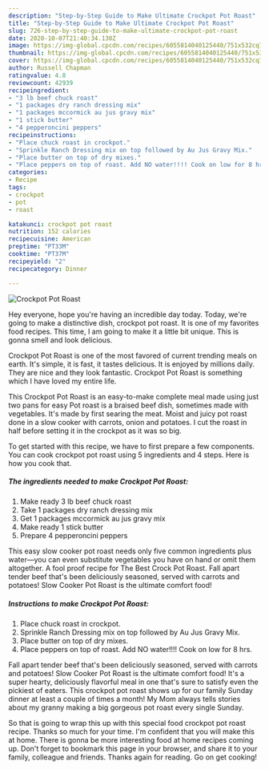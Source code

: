 ```yaml
---
description: "Step-by-Step Guide to Make Ultimate Crockpot Pot Roast"
title: "Step-by-Step Guide to Make Ultimate Crockpot Pot Roast"
slug: 726-step-by-step-guide-to-make-ultimate-crockpot-pot-roast
date: 2020-10-07T21:40:34.130Z
image: https://img-global.cpcdn.com/recipes/6055814040125440/751x532cq70/crockpot-pot-roast-recipe-main-photo.jpg
thumbnail: https://img-global.cpcdn.com/recipes/6055814040125440/751x532cq70/crockpot-pot-roast-recipe-main-photo.jpg
cover: https://img-global.cpcdn.com/recipes/6055814040125440/751x532cq70/crockpot-pot-roast-recipe-main-photo.jpg
author: Russell Chapman
ratingvalue: 4.8
reviewcount: 42939
recipeingredient:
- "3 lb beef chuck roast"
- "1 packages dry ranch dressing mix"
- "1 packages mccormick au jus gravy mix"
- "1 stick butter"
- "4 pepperoncini peppers"
recipeinstructions:
- "Place chuck roast in crockpot."
- "Sprinkle Ranch Dressing mix on top followed by Au Jus Gravy Mix."
- "Place butter on top of dry mixes."
- "Place peppers on top of roast. Add NO water!!!! Cook on low for 8 hrs."
categories:
- Recipe
tags:
- crockpot
- pot
- roast

katakunci: crockpot pot roast 
nutrition: 152 calories
recipecuisine: American
preptime: "PT33M"
cooktime: "PT37M"
recipeyield: "2"
recipecategory: Dinner

---
```



![Crockpot Pot Roast](https://img-global.cpcdn.com/recipes/6055814040125440/751x532cq70/crockpot-pot-roast-recipe-main-photo.jpg)

Hey everyone, hope you're having an incredible day today. Today, we're going to make a distinctive dish, crockpot pot roast. It is one of my favorites food recipes. This time, I am going to make it a little bit unique. This is gonna smell and look delicious.

Crockpot Pot Roast is one of the most favored of current trending meals on earth. It's simple, it is fast, it tastes delicious. It is enjoyed by millions daily. They are nice and they look fantastic. Crockpot Pot Roast is something which I have loved my entire life.

This Crockpot Pot Roast is an easy-to-make complete meal made using just two pans for easy Pot roast is a braised beef dish, sometimes made with vegetables. It&#39;s made by first searing the meat. Moist and juicy pot roast done in a slow cooker with carrots, onion and potatoes. I cut the roast in half before setting it in the crockpot as it was so big.


To get started with this recipe, we have to first prepare a few components. You can cook crockpot pot roast using 5 ingredients and 4 steps. Here is how you cook that.

<!--inarticleads1-->

##### The ingredients needed to make Crockpot Pot Roast:

1. Make ready 3 lb beef chuck roast
1. Take 1 packages dry ranch dressing mix
1. Get 1 packages mccormick au jus gravy mix
1. Make ready 1 stick butter
1. Prepare 4 pepperoncini peppers


This easy slow cooker pot roast needs only five common ingredients plus water—you can even substitute vegetables you have on hand or omit them altogether. A fool proof recipe for The Best Crock Pot Roast. Fall apart tender beef that&#39;s been deliciously seasoned, served with carrots and potatoes! Slow Cooker Pot Roast is the ultimate comfort food! 

<!--inarticleads2-->

##### Instructions to make Crockpot Pot Roast:

1. Place chuck roast in crockpot.
1. Sprinkle Ranch Dressing mix on top followed by Au Jus Gravy Mix.
1. Place butter on top of dry mixes.
1. Place peppers on top of roast. Add NO water!!!! Cook on low for 8 hrs.


Fall apart tender beef that&#39;s been deliciously seasoned, served with carrots and potatoes! Slow Cooker Pot Roast is the ultimate comfort food! It&#39;s a super hearty, deliciously flavorful meal in one that&#39;s sure to satisfy even the pickiest of eaters. This crockpot pot roast shows up for our family Sunday dinner at least a couple of times a month! My Mom always tells stories about my granny making a big gorgeous pot roast every single Sunday. 

So that is going to wrap this up with this special food crockpot pot roast recipe. Thanks so much for your time. I'm confident that you will make this at home. There is gonna be more interesting food at home recipes coming up. Don't forget to bookmark this page in your browser, and share it to your family, colleague and friends. Thanks again for reading. Go on get cooking!

